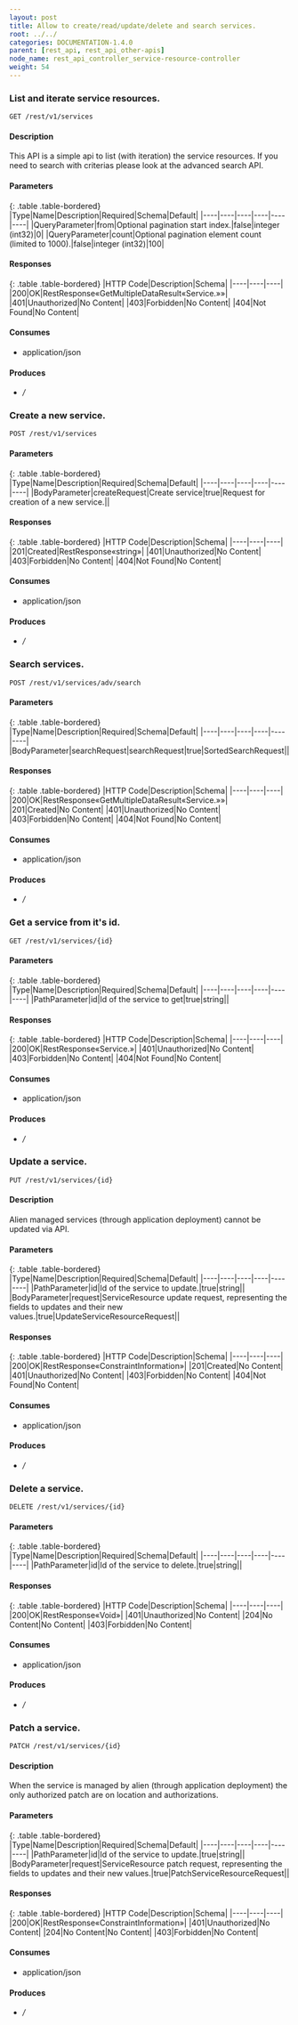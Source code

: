 ```yaml
---
layout: post
title: Allow to create/read/update/delete and search services.
root: ../../
categories: DOCUMENTATION-1.4.0
parent: [rest_api, rest_api_other-apis]
node_name: rest_api_controller_service-resource-controller
weight: 54
---
```


### List and iterate service resources.
```
GET /rest/v1/services
```

#### Description

This API is a simple api to list (with iteration) the service resources. If you need to search with criterias please look at the advanced search API.

#### Parameters

{: .table .table-bordered}
|Type|Name|Description|Required|Schema|Default|
|----|----|----|----|----|----|
|QueryParameter|from|Optional pagination start index.|false|integer (int32)|0|
|QueryParameter|count|Optional pagination element count (limited to 1000).|false|integer (int32)|100|


#### Responses

{: .table .table-bordered}
|HTTP Code|Description|Schema|
|----|----|----|
|200|OK|RestResponse«GetMultipleDataResult«Service.»»|
|401|Unauthorized|No Content|
|403|Forbidden|No Content|
|404|Not Found|No Content|


#### Consumes

* application/json

#### Produces

* */*

### Create a new service.
```
POST /rest/v1/services
```

#### Parameters

{: .table .table-bordered}
|Type|Name|Description|Required|Schema|Default|
|----|----|----|----|----|----|
|BodyParameter|createRequest|Create service|true|Request for creation of a new service.||


#### Responses

{: .table .table-bordered}
|HTTP Code|Description|Schema|
|----|----|----|
|201|Created|RestResponse«string»|
|401|Unauthorized|No Content|
|403|Forbidden|No Content|
|404|Not Found|No Content|


#### Consumes

* application/json

#### Produces

* */*

### Search services.
```
POST /rest/v1/services/adv/search
```

#### Parameters

{: .table .table-bordered}
|Type|Name|Description|Required|Schema|Default|
|----|----|----|----|----|----|
|BodyParameter|searchRequest|searchRequest|true|SortedSearchRequest||


#### Responses

{: .table .table-bordered}
|HTTP Code|Description|Schema|
|----|----|----|
|200|OK|RestResponse«GetMultipleDataResult«Service.»»|
|201|Created|No Content|
|401|Unauthorized|No Content|
|403|Forbidden|No Content|
|404|Not Found|No Content|


#### Consumes

* application/json

#### Produces

* */*

### Get a service from it's id.
```
GET /rest/v1/services/{id}
```

#### Parameters

{: .table .table-bordered}
|Type|Name|Description|Required|Schema|Default|
|----|----|----|----|----|----|
|PathParameter|id|Id of the service to get|true|string||


#### Responses

{: .table .table-bordered}
|HTTP Code|Description|Schema|
|----|----|----|
|200|OK|RestResponse«Service.»|
|401|Unauthorized|No Content|
|403|Forbidden|No Content|
|404|Not Found|No Content|


#### Consumes

* application/json

#### Produces

* */*

### Update a service.
```
PUT /rest/v1/services/{id}
```

#### Description

Alien managed services (through application deployment) cannot be updated via API.

#### Parameters

{: .table .table-bordered}
|Type|Name|Description|Required|Schema|Default|
|----|----|----|----|----|----|
|PathParameter|id|Id of the service to update.|true|string||
|BodyParameter|request|ServiceResource update request, representing the fields to updates and their new values.|true|UpdateServiceResourceRequest||


#### Responses

{: .table .table-bordered}
|HTTP Code|Description|Schema|
|----|----|----|
|200|OK|RestResponse«ConstraintInformation»|
|201|Created|No Content|
|401|Unauthorized|No Content|
|403|Forbidden|No Content|
|404|Not Found|No Content|


#### Consumes

* application/json

#### Produces

* */*

### Delete a service.
```
DELETE /rest/v1/services/{id}
```

#### Parameters

{: .table .table-bordered}
|Type|Name|Description|Required|Schema|Default|
|----|----|----|----|----|----|
|PathParameter|id|Id of the service to delete.|true|string||


#### Responses

{: .table .table-bordered}
|HTTP Code|Description|Schema|
|----|----|----|
|200|OK|RestResponse«Void»|
|401|Unauthorized|No Content|
|204|No Content|No Content|
|403|Forbidden|No Content|


#### Consumes

* application/json

#### Produces

* */*

### Patch a service.
```
PATCH /rest/v1/services/{id}
```

#### Description

When the service is managed by alien (through application deployment) the only authorized patch are on location and authorizations.

#### Parameters

{: .table .table-bordered}
|Type|Name|Description|Required|Schema|Default|
|----|----|----|----|----|----|
|PathParameter|id|Id of the service to update.|true|string||
|BodyParameter|request|ServiceResource patch request, representing the fields to updates and their new values.|true|PatchServiceResourceRequest||


#### Responses

{: .table .table-bordered}
|HTTP Code|Description|Schema|
|----|----|----|
|200|OK|RestResponse«ConstraintInformation»|
|401|Unauthorized|No Content|
|204|No Content|No Content|
|403|Forbidden|No Content|


#### Consumes

* application/json

#### Produces

* */*

